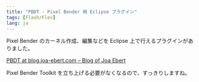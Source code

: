 ```yaml
---
title: "PBDT - Pixel Bender 用 Eclipse プラグイン"
tags: [Flash/Flex]
lang: ja
---
```


Pixel Bender のカーネル作成、編集などを Eclipse 上で行えるプラグインがありました。

[PBDT at blog.joa-ebert.com – Blog of Joa Ebert](http://blog.joa-ebert.com/pbdt/)

Pixel Bender Toolkit を立ち上げる必要がなくなるので、すっきりしますね。

